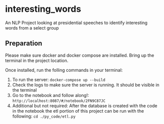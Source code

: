 # interesting_words
An NLP Project looking at presidential speeches to identify interesting words from a select group

## Preparation
Please make sure docker and docker compose are installed. Bring up the terminal in the project location.


Once installed, run the folling commands in your terminal:
1. To run the server:
`docker-compose up --build`
2. Check the logs to make sure the server is running. It should be visible in the terminal
3. Go to the notebook and follow along!:
`http://localhost:8087/#/notebook/2FN9C87JC`
4. Additional but not required:
After the database is created with the code in the notebook the etl portion of this project can be run with the following:
`cd ./py_code/etl.py`
